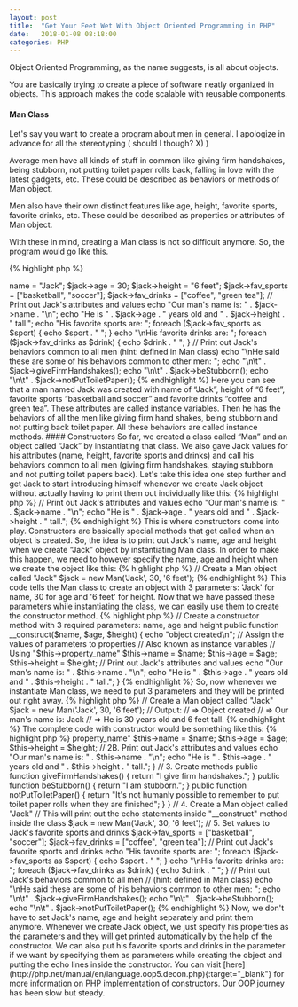 ```yaml
---
layout: post
title:  "Get Your Feet Wet With Object Oriented Programming in PHP"
date:   2018-01-08 08:18:00
categories: PHP
---
```


Object Oriented Programming, as the name suggests, is all about objects. 

You are basically trying to create a piece of software neatly organized in objects. This approach makes the code scalable with reusable components.

#### Man Class

Let's say you want to create a program about men in general. I apologize in advance for all the stereotyping ( should I though? X) )


Average men have all kinds of stuff in common like giving firm handshakes, being stubborn, not putting toilet paper rolls back, falling in love with the latest gadgets, etc. These could be described as behaviors or methods of Man object.

Men also have their own distinct features like age, height, favorite sports, favorite drinks, etc. These could be described as properties or attributes of Man object.

With these in mind, creating a Man class is not so difficult anymore. So, the program would go like this.

{% highlight php %}
<?php

class Man
{
    public $name;
    public $age;
    public $height;
    public $fav_sports;
    public $fav_drinks;
 
    public function giveFirmHandshakes()
    {
        return "I give firm handshakes.";
    }
 
    public function beStubborn()
    {
        return "I am stubborn.";
    }

    public function notPutToiletPaper()
    {
        return "It's not humanly possible to remember to put toilet paper rolls when they are finished";
    }
}
{% endhighlight %}

#### Man Object

Now that we have this Man class, we can create any particular man by creating an instance of class known as class instantiation.

{% highlight php %}
<?php

// Create a Man object called "Jack" (i.e. instantiation)
$jack = new Man();

// Set values to Jack's attributes
$jack->name = "Jack";
$jack->age = 30;
$jack->height = "6 feet";
$jack->fav_sports = ["basketball", "soccer"];
$jack->fav_drinks = ["coffee", "green tea"];

// Print out Jack's attributes and values
echo "Our man's name is: " . $jack->name . "\n";
echo "He is " . $jack->age . " years old and " . $jack->height . " tall.";

echo "His favorite sports are: ";
foreach ($jack->fav_sports as $sport) {
    echo $sport . " ";
}

echo "\nHis favorite drinks are: ";
foreach ($jack->fav_drinks as $drink) {
    echo $drink . " ";
}

// Print out Jack's behaviors common to all men (hint: defined in Man class)
echo "\nHe said these are some of his behaviors common to other men: ";
echo "\n\t" . $jack->giveFirmHandshakes();
echo "\n\t" . $jack->beStubborn();
echo "\n\t" . $jack->notPutToiletPaper();
{% endhighlight %}

Here you can see that a man named Jack was created with name of “Jack”, height of “6 feet”, favorite sports “basketball and soccer” and favorite drinks “coffee and green tea”. These attributes are called instance variables.

Then he has the behaviors of all the men like giving firm hand shakes, being stubborn and not putting back toilet paper. All these behaviors are called instance methods.

#### Constructors

So far, we created a class called “Man” and an object called “Jack” by instantiating that class. We also gave Jack values for his attributes (name, height, favorite sports and drinks) and call his behaviors common to all men (giving firm handshakes, staying stubborn and not putting toilet papers back).

Let's take this idea one step further and get Jack to start introducing himself whenever we create Jack object without actually having to print them out individually like this:

{% highlight php %}
// Print out Jack's attributes and values
echo "Our man's name is: " . $jack->name . "\n";
echo "He is " . $jack->age . " years old and " . $jack->height . " tall.";
{% endhighlight %}

This is where constructors come into play. Constructors are basically special methods that get called when an object is created.

So, the idea is to print out Jack's name, age and height when we create “Jack” object by instantiating Man class. In order to make this happen, we need to however specify the name, age and height when we create the object like this:

{% highlight php %}
// Create a Man object called "Jack"
$jack = new Man('Jack', 30, '6 feet');
{% endhighlight %}

This code tells the Man class to create an object with 3 parameters: 'Jack' for name, 30 for age and '6 feet' for height.

Now that we have passed these parameters while instantiating the class, we can easily use them to create the constructor method.

{% highlight php %}
// Create a constructor method with 3 required parameters: name, age and height
public function __construct($name, $age, $height)
{
    echo "object created\n";
    
    // Assign the values of parameters to properties 
    // Also known as instance variables
    // Using "$this->property_name"
    $this->name = $name;
    $this->age = $age;
    $this->height = $height;
    
    // Print out Jack's attributes and values
    echo "Our man's name is: " . $this->name . "\n";
    echo "He is " . $this->age . " years old and " . $this->height . " tall.";
}
{% endhighlight %}

So, now whenever we instantiate Man class, we need to put 3 parameters and they will be printed out right away.

{% highlight php %}
// Create a Man object called "Jack"
$jack = new Man('Jack', 30, '6 feet');

// Output:
// => Object created
// => Our man's name is: Jack
// => He is 30 years old and 6 feet tall.
{% endhighlight %}

The complete code with constructor would be something like this:

{% highlight php %}
<?php
 
class Man
{
    // 1. Declare the properties
    public $name;
    public $age;
    public $height;
    public $fav_sports;
    public $fav_drinks;
    
    // 2. Create a constructor method with 3 required parameters: name, age and height
    public function __construct($name, $age, $height)
    {
        // 2A. Assign the values of parameters to class properties
        // Also known as instance variables
        // Using "$this->property_name"
        $this->name = $name;
        $this->age = $age;
        $this->height = $height;
        
        // 2B. Print out Jack's attributes and values
        echo "Our man's name is: " . $this->name . "\n";
        echo "He is " . $this->age . " years old and " . $this->height . " tall.";
    }
 
    // 3. Create methods
    public function giveFirmHandshakes()
    {
        return "I give firm handshakes.";
    }
 
    public function beStubborn()
    {
        return "I am stubborn.";
    }
 
    public function notPutToiletPaper()
    {
        return "It's not humanly possible to remember to put toilet paper rolls when they are finished";
    }
}

// 4. Create a Man object called "Jack"
// This will print out the echo statements inside "__construct" method inside the class
$jack = new Man('Jack', 30, '6 feet');
 
// 5. Set values to Jack's favorite sports and drinks
$jack->fav_sports = ["basketball", "soccer"];
$jack->fav_drinks = ["coffee", "green tea"];
 
// Print out Jack's favorite sports and drinks
echo "His favorite sports are: ";
foreach ($jack->fav_sports as $sport) {
    echo $sport . " ";
}
 
echo "\nHis favorite drinks are: ";
foreach ($jack->fav_drinks as $drink) {
    echo $drink . " ";
}
 
// Print out Jack's behaviors common to all men
// (hint: defined in Man class)
echo "\nHe said these are some of his behaviors common to other men: ";
echo "\n\t" . $jack->giveFirmHandshakes();
echo "\n\t" . $jack->beStubborn();
echo "\n\t" . $jack->notPutToiletPaper();
{% endhighlight %}

Now, we don't have to set Jack's name, age and height separately and print them anymore. 

Whenever we create Jack object, we just specify his properties as the parameters and they will get printed automatically by the help of the constructor. We can also put his favorite sports and drinks in the parameter if we want by specifying them as parameters while creating the object and putting the echo lines inside the constructor.

You can visit [here](http://php.net/manual/en/language.oop5.decon.php){:target="_blank"} for more information on PHP implementation of constructors. Our OOP journey has been slow but steady.
